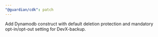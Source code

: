 ```yaml
---
"@guardian/cdk": patch
---
```


Add Dynamodb construct with default deletion protection and mandatory opt-in/opt-out setting for DevX-backup.
